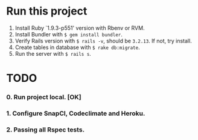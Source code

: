 # Run this project

1. Install Ruby `1.9.3-p551' version with Rbenv or RVM.
2. Install Bundler with `$ gem install bundler`.
3. Verify Rails version with `$ rails -v`, should be `3.2.13`. If not, try install.
4. Create tables in database with `$ rake db:migrate`.
5. Run the server with `$ rails s`.

# TODO

### 0. Run project local. [OK]
### 1. Configure SnapCI, Codeclimate and Heroku.
### 2. Passing all Rspec tests.
